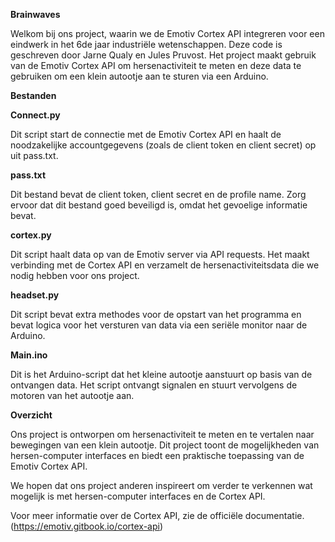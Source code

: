 **Brainwaves**

Welkom bij ons project, waarin we de Emotiv Cortex API integreren voor een eindwerk in het 6de jaar industriële wetenschappen. Deze code is geschreven door Jarne Qualy en Jules Pruvost. Het project maakt gebruik van de Emotiv Cortex API om hersenactiviteit te meten en deze data te gebruiken om een klein autootje aan te sturen via een Arduino.

**Bestanden**

**Connect.py**

Dit script start de connectie met de Emotiv Cortex API en haalt de noodzakelijke accountgegevens (zoals de client token en client secret) op uit pass.txt.

**pass.txt**

Dit bestand bevat de client token, client secret en de profile name. Zorg ervoor dat dit bestand goed beveiligd is, omdat het gevoelige informatie bevat.

**cortex.py**

Dit script haalt data op van de Emotiv server via API requests. Het maakt verbinding met de Cortex API en verzamelt de hersenactiviteitsdata die we nodig hebben voor ons project.

**headset.py**

Dit script bevat extra methodes voor de opstart van het programma en bevat logica voor het versturen van data via een seriële monitor naar de Arduino.

**Main.ino**

Dit is het Arduino-script dat het kleine autootje aanstuurt op basis van de ontvangen data. Het script ontvangt signalen en stuurt vervolgens de motoren van het autootje aan.

**Overzicht**

Ons project is ontworpen om hersenactiviteit te meten en te vertalen naar bewegingen van een klein autootje. Dit project toont de mogelijkheden van hersen-computer interfaces en biedt een praktische toepassing van de Emotiv Cortex API.

We hopen dat ons project anderen inspireert om verder te verkennen wat mogelijk is met hersen-computer interfaces en de Cortex API.

Voor meer informatie over de Cortex API, zie de officiële documentatie. (https://emotiv.gitbook.io/cortex-api)
